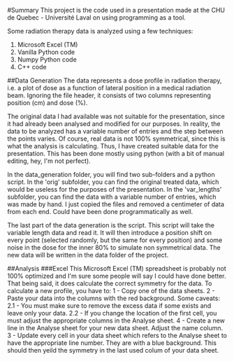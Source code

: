 
#Summary
This project is the code used in a presentation made at the CHU de Quebec - Université Laval
on using programming as a tool.

Some radiation therapy data is analyzed using a few techniques:

1. Microsoft Excel (TM)
2. Vanilla Python code
3. Numpy Python code
4. C++ code


##Data Generation
The data represents a dose profile in radiation therapy, i.e. a plot of dose as a function
of lateral position in a medical radiation beam.  Ignoring the file header, it consists of
two columns representing position (cm) and dose (%).

The original data I had available was not suitable for the presentation, since it had
already been analysed and modified for our purposes.  In reality, the data to be analyzed
has a variable number of entries and the step between the points varies.  Of course, real
data is not 100% symmetrical, since this is what the analysis is calculating.  Thus, I have
created suitable data for the presentation.  This has been done mostly using python (with
a bit of manual editing, hey, I'm not perfect).

In the data_generation folder, you will find two sub-folders and a python script.  In the
'orig' subfolder, you can find the original treated data, which would be useless for the
purposes of the presentation.  In the 'var_lengths' subfolder, you can find the data with a
variable number of entries, which was made by hand.  I just copied the files and removed
a centimeter of data from each end.  Could have been done programmatically as well.

The last part of the data generation is the script.  This script will take the variable
length data and read it.  It will then introduce a position shift on every point (selected
randomly, but the same for every position) and some noise in the dose for the inner 80% to
simulate non symmetrical data.  The new data will be written in the data folder of the project.


##Analysis
###Excel
This Microsoft Excel (TM) spreadsheet is probably not 100% optimized and I'm sure some people
will say I could have done better.  That being said, it does calculate the correct symmetry
for the data.  To calculate a new profile, you have to:
   1 - Copy one of the data sheets.
   2 - Paste your data into the columns with the red background.  Some caveats:
       2.1 - You must make sure to remove the excess data if some exists and leave only
             your data.
       2.2 - If you change the location of the first cell, you must adjust the appropriate
             columns in the Analyse sheet.
   4 - Create a new line in the Analyse sheet for your new data sheet.  Adjust the name
       column.
   3 - Update every cell in your data sheet which refers to the Analyse sheet to
       have the appropriate line number.  They are with a blue background.
This should then yeild the symmetry in the last used colum of your data sheet.
